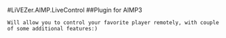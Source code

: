#LiVEZer.AIMP.LiveControl
##Plugin for AIMP3

    Will allow you to control your favorite player remotely, with couple of some additional features:)

